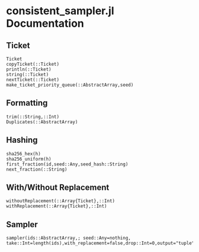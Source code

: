 # consistent_sampler.jl Documentation
## Ticket
```@docs
Ticket
copyTicket(::Ticket)
println(::Ticket)
string(::Ticket)
nextTicket(::Ticket)
make_ticket_priority_queue(::AbstractArray,seed)
```
## Formatting
```@docs
trim(::String,::Int)
Duplicates(::AbstractArray)
```
## Hashing
```@docs
sha256_hex(h)
sha256_uniform(h)
first_fraction(id,seed::Any,seed_hash::String)
next_fraction(::String)
```
## With/Without Replacement
```@docs
withoutReplacement(::Array{Ticket},::Int)
withReplacement(::Array{Ticket},::Int)
```
## Sampler
```@docs
sampler(ids::AbstractArray,; seed::Any=nothing, take::Int=length(ids),with_replacement=false,drop::Int=0,output="tuple",digits::Int=9)
```
